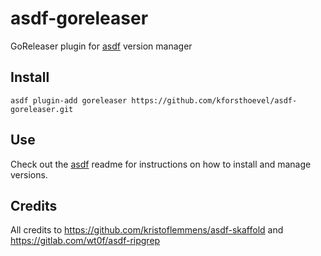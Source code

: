 # asdf-goreleaser

GoReleaser plugin for [asdf](https://github.com/asdf-vm/asdf) version manager

## Install

```
asdf plugin-add goreleaser https://github.com/kforsthoevel/asdf-goreleaser.git
```

## Use

Check out the [asdf](https://github.com/asdf-vm/asdf) readme for instructions on how to install and manage versions.

## Credits

All credits to https://github.com/kristoflemmens/asdf-skaffold and https://gitlab.com/wt0f/asdf-ripgrep
